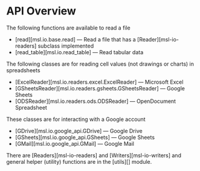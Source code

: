 # API Overview

The following functions are available to read a file

* [read][msl.io.base.read] &mdash; Read a file that has a [Reader][msl-io-readers] subclass implemented
* [read_table][msl.io.read_table] &mdash; Read tabular data

The following classes are for reading cell values (not drawings or charts) in spreadsheets

* [ExcelReader][msl.io.readers.excel.ExcelReader] &mdash; Microsoft Excel
* [GSheetsReader][msl.io.readers.gsheets.GSheetsReader] &mdash; Google Sheets
* [ODSReader][msl.io.readers.ods.ODSReader] &mdash; OpenDocument Spreadsheet

These classes are for interacting with a Google account

* [GDrive][msl.io.google_api.GDrive] &mdash; Google Drive
* [GSheets][msl.io.google_api.GSheets] &mdash; Google Sheets
* [GMail][msl.io.google_api.GMail] &mdash; Google Mail

There are [Readers][msl-io-readers] and [Writers][msl-io-writers] and general helper (utility) functions are in the [utils][] module.
